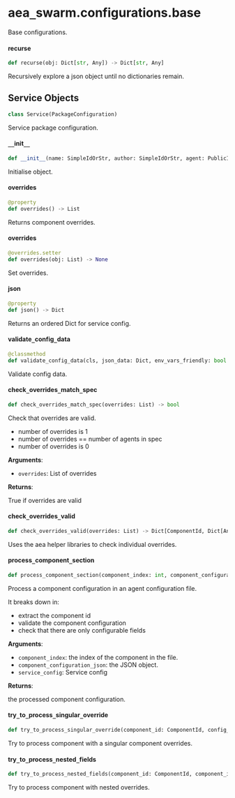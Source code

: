 <a id="aea_swarm.configurations.base"></a>

# aea`_`swarm.configurations.base

Base configurations.

<a id="aea_swarm.configurations.base.recurse"></a>

#### recurse

```python
def recurse(obj: Dict[str, Any]) -> Dict[str, Any]
```

Recursively explore a json object until no dictionaries remain.

<a id="aea_swarm.configurations.base.Service"></a>

## Service Objects

```python
class Service(PackageConfiguration)
```

Service package configuration.

<a id="aea_swarm.configurations.base.Service.__init__"></a>

#### `__`init`__`

```python
def __init__(name: SimpleIdOrStr, author: SimpleIdOrStr, agent: PublicId, version: str = "", license_: str = "", aea_version: str = "", description: str = "", number_of_agents: int = 4, network: Optional[str] = None, build_entrypoint: Optional[str] = None, overrides: Optional[List] = None) -> None
```

Initialise object.

<a id="aea_swarm.configurations.base.Service.overrides"></a>

#### overrides

```python
@property
def overrides() -> List
```

Returns component overrides.

<a id="aea_swarm.configurations.base.Service.overrides"></a>

#### overrides

```python
@overrides.setter
def overrides(obj: List) -> None
```

Set overrides.

<a id="aea_swarm.configurations.base.Service.json"></a>

#### json

```python
@property
def json() -> Dict
```

Returns an ordered Dict for service config.

<a id="aea_swarm.configurations.base.Service.validate_config_data"></a>

#### validate`_`config`_`data

```python
@classmethod
def validate_config_data(cls, json_data: Dict, env_vars_friendly: bool = False) -> None
```

Validate config data.

<a id="aea_swarm.configurations.base.Service.check_overrides_match_spec"></a>

#### check`_`overrides`_`match`_`spec

```python
def check_overrides_match_spec(overrides: List) -> bool
```

Check that overrides are valid.

- number of overrides is 1
- number of overrides == number of agents in spec
- number of overrides is 0

**Arguments**:

- `overrides`: List of overrides

**Returns**:

True if overrides are valid

<a id="aea_swarm.configurations.base.Service.check_overrides_valid"></a>

#### check`_`overrides`_`valid

```python
def check_overrides_valid(overrides: List) -> Dict[ComponentId, Dict[Any, Any]]
```

Uses the aea helper libraries to check individual overrides.

<a id="aea_swarm.configurations.base.Service.process_component_section"></a>

#### process`_`component`_`section

```python
def process_component_section(component_index: int, component_configuration_json: Dict) -> Tuple[ComponentId, Dict]
```

Process a component configuration in an agent configuration file.

It breaks down in:
- extract the component id
- validate the component configuration
- check that there are only configurable fields

**Arguments**:

- `component_index`: the index of the component in the file.
- `component_configuration_json`: the JSON object.
- `service_config`: Service config

**Returns**:

the processed component configuration.

<a id="aea_swarm.configurations.base.Service.try_to_process_singular_override"></a>

#### try`_`to`_`process`_`singular`_`override

```python
def try_to_process_singular_override(component_id: ComponentId, config_class: ComponentConfiguration, component_configuration_json: Dict) -> Dict
```

Try to process component with a singular component overrides.

<a id="aea_swarm.configurations.base.Service.try_to_process_nested_fields"></a>

#### try`_`to`_`process`_`nested`_`fields

```python
def try_to_process_nested_fields(component_id: ComponentId, component_index: int, config_class: ComponentConfiguration, component_configuration_json: Dict) -> Dict
```

Try to process component with nested overrides.

